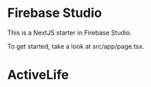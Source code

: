 # Firebase Studio

This is a NextJS starter in Firebase Studio.

To get started, take a look at src/app/page.tsx.
# ActiveLife
